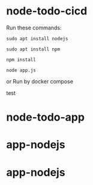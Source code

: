 # node-todo-cicd

Run these commands:


`sudo apt install nodejs`


`sudo apt install npm`


`npm install`

`node app.js`

or Run by docker compose

test

# node-todo-app
# app-nodejs
# app-nodejs

